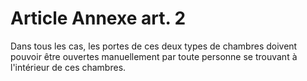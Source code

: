 # Article Annexe art. 2

Dans tous les cas, les portes de ces deux types de chambres doivent pouvoir être ouvertes manuellement par toute personne se trouvant à l'intérieur de ces chambres.
